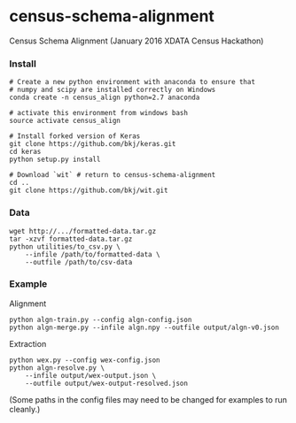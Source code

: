 # census-schema-alignment
Census Schema Alignment (January 2016 XDATA Census Hackathon)

### Install

    # Create a new python environment with anaconda to ensure that
    # numpy and scipy are installed correctly on Windows
    conda create -n census_align python=2.7 anaconda
    
    # activate this environment from windows bash
    source activate census_align

    # Install forked version of Keras
    git clone https://github.com/bkj/keras.git
    cd keras
    python setup.py install
  
    # Download `wit` # return to census-schema-alignment
    cd ..
    git clone https://github.com/bkj/wit.git
  
### Data

    wget http://.../formatted-data.tar.gz
    tar -xzvf formatted-data.tar.gz    
    python utilities/to_csv.py \
        --infile /path/to/formatted-data \
        --outfile /path/to/csv-data

### Example


Alignment

    python algn-train.py --config algn-config.json
    python algn-merge.py --infile algn.npy --outfile output/algn-v0.json

Extraction

    python wex.py --config wex-config.json
    python algn-resolve.py \
        --infile output/wex-output.json \
        --outfile output/wex-output-resolved.json

(Some paths in the config files may need to be changed for examples to run cleanly.)
